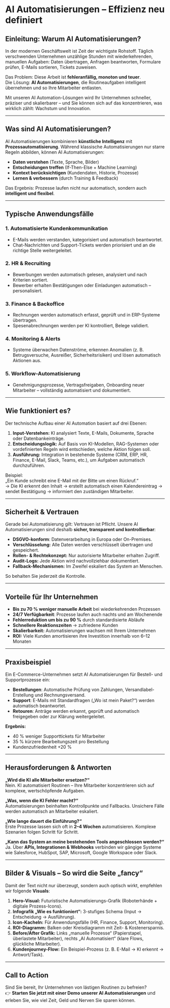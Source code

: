 # AI Automatisierungen – Effizienz neu definiert

## Einleitung: Warum AI Automatisierungen?
In der modernen Geschäftswelt ist Zeit der wichtigste Rohstoff. Täglich verschwenden Unternehmen unzählige Stunden mit wiederkehrenden, manuellen Aufgaben: Daten übertragen, Anfragen beantworten, Formulare prüfen, E-Mails sortieren, Tickets zuweisen.

Das Problem: Diese Arbeit ist **fehleranfällig, monoton und teuer**.  
Die Lösung: **AI Automatisierungen**, die Routineaufgaben intelligent übernehmen und so Ihre Mitarbeiter entlasten.

Mit unseren AI Automation-Lösungen wird Ihr Unternehmen schneller, präziser und skalierbarer – und Sie können sich auf das konzentrieren, was wirklich zählt: Wachstum und Innovation.

---

## Was sind AI Automatisierungen?
AI Automatisierungen kombinieren **künstliche Intelligenz** mit **Prozessautomatisierung**. Während klassische Automatisierungen nur starre Regeln abbilden, können AI Automatisierungen:

- **Daten verstehen** (Texte, Sprache, Bilder)
- **Entscheidungen treffen** (If-Then-Else + Machine Learning)
- **Kontext berücksichtigen** (Kundendaten, Historie, Prozesse)
- **Lernen & verbessern** (durch Training & Feedback)

Das Ergebnis: Prozesse laufen nicht nur automatisch, sondern auch **intelligent und flexibel**.

---

## Typische Anwendungsfälle
### 1. Automatisierte Kundenkommunikation
- E-Mails werden verstanden, kategorisiert und automatisch beantwortet.
- Chat-Nachrichten und Support-Tickets werden priorisiert und an die richtige Stelle weitergeleitet.

### 2. HR & Recruiting
- Bewerbungen werden automatisch gelesen, analysiert und nach Kriterien sortiert.
- Bewerber erhalten Bestätigungen oder Einladungen automatisch – personalisiert.

### 3. Finance & Backoffice
- Rechnungen werden automatisch erfasst, geprüft und in ERP-Systeme übertragen.
- Spesenabrechnungen werden per KI kontrolliert, Belege validiert.

### 4. Monitoring & Alerts
- Systeme überwachen Datenströme, erkennen Anomalien (z. B. Betrugsversuche, Ausreißer, Sicherheitsrisiken) und lösen automatisch Aktionen aus.

### 5. Workflow-Automatisierung
- Genehmigungsprozesse, Vertragsfreigaben, Onboarding neuer Mitarbeiter – vollständig automatisiert und dokumentiert.

---

## Wie funktioniert es?
Der technische Aufbau einer AI Automation basiert auf drei Ebenen:

1. **Input-Verstehen:** KI analysiert Texte, E-Mails, Dokumente, Sprache oder Datenbankeinträge.
2. **Entscheidungslogik:** Auf Basis von KI-Modellen, RAG-Systemen oder vordefinierten Regeln wird entschieden, welche Aktion folgen soll.
3. **Ausführung:** Integration in bestehende Systeme (CRM, ERP, HR, Finance, E-Mail, Slack, Teams, etc.), um Aufgaben automatisch durchzuführen.

Beispiel:  
„Ein Kunde schreibt eine E-Mail mit der Bitte um einen Rückruf.“  
→ Die KI erkennt den Inhalt → erstellt automatisch einen Kalendereintrag → sendet Bestätigung → informiert den zuständigen Mitarbeiter.

---

## Sicherheit & Vertrauen
Gerade bei Automatisierung gilt: Vertrauen ist Pflicht. Unsere AI Automatisierungen sind deshalb **sicher, transparent und kontrollierbar**:

- **DSGVO-konform**: Datenverarbeitung in Europa oder On-Premises.
- **Verschlüsselung:** Alle Daten werden verschlüsselt übertragen und gespeichert.
- **Rollen- & Rechtekonzept:** Nur autorisierte Mitarbeiter erhalten Zugriff.
- **Audit-Logs:** Jede Aktion wird nachvollziehbar dokumentiert.
- **Fallback-Mechanismen:** Im Zweifel eskaliert das System an Menschen.

So behalten Sie jederzeit die Kontrolle.

---

## Vorteile für Ihr Unternehmen
- **Bis zu 70 % weniger manuelle Arbeit** bei wiederkehrenden Prozessen
- **24/7 Verfügbarkeit**: Prozesse laufen auch nachts und am Wochenende
- **Fehlerreduktion um bis zu 90 %** durch standardisierte Abläufe
- **Schnellere Reaktionszeiten** → zufriedene Kunden
- **Skalierbarkeit:** Automatisierungen wachsen mit Ihrem Unternehmen
- **ROI:** Viele Kunden amortisieren ihre Investition innerhalb von 6–12 Monaten

---

## Praxisbeispiel
Ein E-Commerce-Unternehmen setzt AI Automatisierungen für Bestell- und Supportprozesse ein:

- **Bestellungen**: Automatische Prüfung von Zahlungen, Versandlabel-Erstellung und Rechnungsversand.
- **Support**: E-Mails mit Standardfragen („Wo ist mein Paket?“) werden automatisch beantwortet.
- **Retouren**: Anträge werden erkannt, geprüft und automatisch freigegeben oder zur Klärung weitergeleitet.

**Ergebnis:**
- 40 % weniger Supporttickets für Mitarbeiter
- 35 % kürzere Bearbeitungszeit pro Bestellung
- Kundenzufriedenheit +20 %

---

## Herausforderungen & Antworten
**„Wird die KI alle Mitarbeiter ersetzen?“**  
Nein. KI automatisiert Routinen – Ihre Mitarbeiter konzentrieren sich auf komplexe, wertschöpfende Aufgaben.

**„Was, wenn die KI Fehler macht?“**  
Automatisierungen beinhalten Kontrollpunkte und Fallbacks. Unsichere Fälle werden automatisch an Mitarbeiter eskaliert.

**„Wie lange dauert die Einführung?“**  
Erste Prozesse lassen sich oft in **2–4 Wochen** automatisieren. Komplexe Szenarien folgen Schritt für Schritt.

**„Kann das System an meine bestehenden Tools angeschlossen werden?“**  
Ja. Über **APIs, Integrationen & Webhooks** verbinden wir gängige Systeme wie Salesforce, HubSpot, SAP, Microsoft, Google Workspace oder Slack.

---

## Bilder & Visuals – So wird die Seite „fancy“
Damit der Text nicht nur überzeugt, sondern auch optisch wirkt, empfehlen wir folgende **Visuals**:

1. **Hero-Visual:** Futuristische Automatisierungs-Grafik (Roboterhände + digitale Prozess-Icons).
2. **Infografik „Wie es funktioniert“:** 3-stufiges Schema (Input → Entscheidung → Ausführung).
3. **Icon-Kacheln:** Für Anwendungsfälle (HR, Finance, Support, Monitoring).
4. **ROI-Diagramm:** Balken oder Kreisdiagramm mit Zeit- & Kostenersparnis.
5. **Before/After Grafik:** Links „manuelle Prozesse“ (Papierstapel, überlastete Mitarbeiter), rechts „AI Automatisiert“ (klare Flows, glückliche Mitarbeiter).
6. **Kundenjourney-Flow:** Ein Beispiel-Prozess (z. B. E-Mail → KI erkennt → Antwort/Task).

---

## Call to Action
Sind Sie bereit, Ihr Unternehmen von lästigen Routinen zu befreien?  
👉 **Starten Sie jetzt mit einer Demo unserer AI Automatisierungen** und erleben Sie, wie viel Zeit, Geld und Nerven Sie sparen können.  
